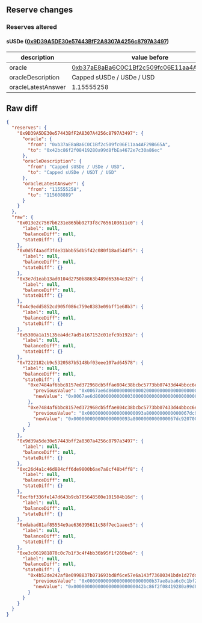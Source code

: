 ## Reserve changes

### Reserves altered

#### sUSDe ([0x9D39A5DE30e57443BfF2A8307A4256c8797A3497](https://etherscan.io/address/0x9D39A5DE30e57443BfF2A8307A4256c8797A3497))

| description | value before | value after |
| --- | --- | --- |
| oracle | [0xb37aE8aBa6C0C1Bf2c509fc06E11aa4AF29B665A](https://etherscan.io/address/0xb37aE8aBa6C0C1Bf2c509fc06E11aa4AF29B665A) | [0x42bc86f2f08419280a99d8fbEa4672e7c30a86ec](https://etherscan.io/address/0x42bc86f2f08419280a99d8fbEa4672e7c30a86ec) |
| oracleDescription | Capped sUSDe / USDe / USD | Capped sUSDe / USDT / USD |
| oracleLatestAnswer | 1.15555258 | 1.15608889 |


## Raw diff

```json
{
  "reserves": {
    "0x9D39A5DE30e57443BfF2A8307A4256c8797A3497": {
      "oracle": {
        "from": "0xb37aE8aBa6C0C1Bf2c509fc06E11aa4AF29B665A",
        "to": "0x42bc86f2f08419280a99d8fbEa4672e7c30a86ec"
      },
      "oracleDescription": {
        "from": "Capped sUSDe / USDe / USD",
        "to": "Capped sUSDe / USDT / USD"
      },
      "oracleLatestAnswer": {
        "from": "115555258",
        "to": "115608889"
      }
    }
  },
  "raw": {
    "0x013e2c7567b6231e865bb9273f8c7656103611c0": {
      "label": null,
      "balanceDiff": null,
      "stateDiff": {}
    },
    "0x0d5f4aadf3fde31bbb55db5f42c080f18ad54df5": {
      "label": null,
      "balanceDiff": null,
      "stateDiff": {}
    },
    "0x3e7d1eab13ad0104d2750b8863b489d65364e32d": {
      "label": null,
      "balanceDiff": null,
      "stateDiff": {}
    },
    "0x4c9edd5852cd905f086c759e8383e09bff1e68b3": {
      "label": null,
      "balanceDiff": null,
      "stateDiff": {}
    },
    "0x5300a1a15135ea4dc7ad5a167152c01efc9b192a": {
      "label": null,
      "balanceDiff": null,
      "stateDiff": {}
    },
    "0x7222182cb9c5320587b5148bf03eee107ad64578": {
      "label": null,
      "balanceDiff": null,
      "stateDiff": {
        "0xe7484af6bbc8157ed372968cb5ffae804c38bcbc5773bb07433d44bbcc6ebbf0": {
          "previousValue": "0x0067ae6d86000000000002000000000000000000000000000000000000000000",
          "newValue": "0x0067ae6d86000000000003000000000000000000000000000000000000000000"
        },
        "0xe7484af6bbc8157ed372968cb5ffae804c38bcbc5773bb07433d44bbcc6ebbf1": {
          "previousValue": "0x000000000000000000093a8000000000000067dc920700000000000000000000",
          "newValue": "0x000000000000000000093a8000000000000067dc920700000000000067ae6d87"
        }
      }
    },
    "0x9d39a5de30e57443bff2a8307a4256c8797a3497": {
      "label": null,
      "balanceDiff": null,
      "stateDiff": {}
    },
    "0xc26d4a1c46d884cff6de9800b6ae7a8cf48b4ff8": {
      "label": null,
      "balanceDiff": null,
      "stateDiff": {}
    },
    "0xcfbf336fe147d643b9cb705648500e101504b16d": {
      "label": null,
      "balanceDiff": null,
      "stateDiff": {}
    },
    "0xdabad81af85554e9ae636395611c58f7ec1aaec5": {
      "label": null,
      "balanceDiff": null,
      "stateDiff": {}
    },
    "0xe3c061981870c0c7b1f3c4f4bb36b95f1f260be6": {
      "label": null,
      "balanceDiff": null,
      "stateDiff": {
        "0x4b52de242af8e0998837b071693bd8f6ce57e6a143f73600341bde1d27dd942e": {
          "previousValue": "0x000000000000000000000000b37ae8aba6c0c1bf2c509fc06e11aa4af29b665a",
          "newValue": "0x00000000000000000000000042bc86f2f08419280a99d8fbea4672e7c30a86ec"
        }
      }
    }
  }
}
```